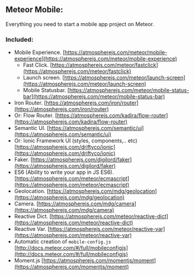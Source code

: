 ## Meteor Mobile:
Everything you need to start a mobile app project on Meteor.

### Included:
- Mobile Experience. [https://atmospherejs.com/meteor/mobile-experience](https://atmospherejs.com/meteor/mobile-experience)
  - Fast Click. [https://atmospherejs.com/meteor/fastclick](https://atmospherejs.com/meteor/fastclick)
  - Launch screen. [https://atmospherejs.com/meteor/launch-screen](https://atmospherejs.com/meteor/launch-screen)
  - Mobile Statusbar. [https://atmospherejs.com/meteor/mobile-status-bar](https://atmospherejs.com/meteor/mobile-status-bar)
- Iron Router. [https://atmospherejs.com/iron/router](https://atmospherejs.com/iron/router)
- Or: Flow Router. [https://atmospherejs.com/kadira/flow-router](https://atmospherejs.com/kadira/flow-router)
- Semantic UI. [https://atmospherejs.com/semantic/ui](https://atmospherejs.com/semantic/ui)
- Or: Ionic Framework UI (styles, components,.. etc) [https://atmospherejs.com/driftyco/ionic](https://atmospherejs.com/driftyco/ionic)
- Faker. [https://atmospherejs.com/digilord/faker](https://atmospherejs.com/digilord/faker)
- ES6 (Ability to write your app in JS ES6). [https://atmospherejs.com/meteor/ecmascript](https://atmospherejs.com/meteor/ecmascript)
- Geolocation. [https://atmospherejs.com/mdg/geolocation](https://atmospherejs.com/mdg/geolocation)
- Camera. [https://atmospherejs.com/mdg/camera](https://atmospherejs.com/mdg/camera)
- Reactive Dict. [https://atmospherejs.com/meteor/reactive-dict](https://atmospherejs.com/meteor/reactive-dict)
- Reactive Var. [https://atmospherejs.com/meteor/reactive-var](https://atmospherejs.com/meteor/reactive-var)
- Automatic creation of `mobile-config.js` [http://docs.meteor.com/#/full/mobileconfigjs](http://docs.meteor.com/#/full/mobileconfigjs)
- Moment.js [https://atmospherejs.com/momentjs/moment](https://atmospherejs.com/momentjs/moment)
